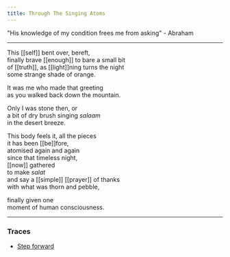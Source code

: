 ```yaml
---
title: Through The Singing Atoms
---
```


"His knowledge of my condition frees me from asking" - Abraham

---

This [[self]] bent over, bereft,  
finally brave [[enough]] to bare a small bit  
of [[truth]], as [[light]]ning turns the night  
some strange shade of orange.  
  
It was me who made that greeting  
as you walked back down the mountain.  
  
Only I was stone then, or  
a bit of dry brush singing _salaam_  
in the desert breeze.  
  
This body feels it, all the pieces  
it has been [[be]]fore,  
atomised again and again  
since that timeless night,  
[[now]] gathered  
to make _salat_  
and say a [[simple]] [[prayer]] of thanks  
with what was thorn and pebble,  
  
finally given one  
moment of human consciousness.  

---

### Traces

* [Step forward](https://youtu.be/pdb6t2FcpMU?t=43)